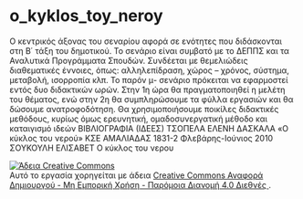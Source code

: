# o_kyklos_toy_neroy
 O κεντρικός άξονας του σεναρίου αφορά σε ενότητες που διδάσκονται στη Β΄ τάξη του δημοτικού.
 Το σενάριο είναι συμβατό με το ΔΕΠΠΣ και τα Αναλυτικά Προγράμματα Σπουδών. 
 Συνδέεται με θεμελιώδεις διαθεματικές έννοιες, όπως: αλληλεπίδραση, χώρος –
χρόνος, σύστημα, μεταβολή, ισορροπία κλπ.
Το παρόν μ- σενάριο πρόκειται να εφαρμοστεί εντός δυο διδακτικών ωρών. Στην 1η ώρα θα πραγματοποιηθεί η μελέτη του θέματος, ενώ στην 2η θα συμπληρώσουμε τα φύλλα εργασιών και θα δώσουμε ανατροφοδότηση. Θα χρησιμοποιήσουμε ποικίλες διδακτικές μεθόδους, κυρίως όμως ερευνητική, ομαδοσυνεργατική μέθοδο και καταιγισμό ιδεών
ΒΙΒΛΙΟΓΡΑΦΙΑ (ΙΔΕΕΣ)
ΤΣΟΠΕΛΑ ΕΛΕΝΗ ΔΑΣΚΑΛΑ «Ο κύκλος του νερού» ΚΣΕ ΑΜΑΛΙΑΔΑΣ 1831-2
Φλεβάρης-Ιούνιος 2010
ΣΟΥΚΟΥΛΗ ΕΛΙΣΑΒΕΤ Ο κύκλος του νερου

<a rel="license" href="http://creativecommons.org/licenses/by-nc-sa/4.0/"><img alt="Άδεια Creative Commons" style="border-width:0" src="https://i.creativecommons.org/l/by-nc-sa/4.0/88x31.png" /></a><br />Αυτό το εργασία χορηγείται με άδεια <a rel="license" href="http://creativecommons.org/licenses/by-nc-sa/4.0/">Creative Commons Αναφορά Δημιουργού - Μη Εμπορική Χρήση - Παρόμοια Διανομή 4.0 Διεθνές </a>.
